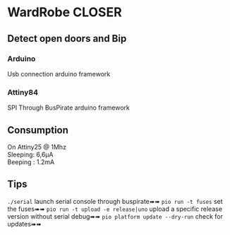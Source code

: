 WardRobe CLOSER
===============

Detect open doors and Bip
--------------------------

### Arduino
Usb connection 
arduino framework 

### Attiny84
SPI Through BusPirate 
arduino framework 

Consumption
-----------
On Attiny25 @ 1Mhz  
Sleeping: 6,6µA  
Beeping : 1.2mA  

Tips
----
`./serial` launch serial console through buspirate➠➠
`pio run -t fuses` set the fuses➠➠
`pio run -t upload -e release|uno` upload  a specific release version without serial debug➠➠
`pio platform update --dry-run` check for updates➠➠
